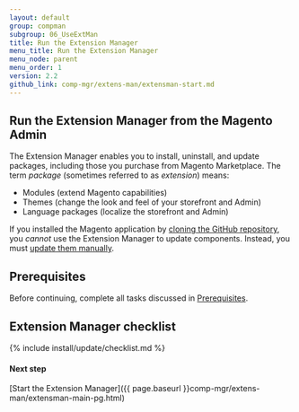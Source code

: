 ```yaml
---
layout: default 
group: compman
subgroup: 06_UseExtMan
title: Run the Extension Manager
menu_title: Run the Extension Manager
menu_node: parent
menu_order: 1
version: 2.2
github_link: comp-mgr/extens-man/extensman-start.md
---
```


## Run the Extension Manager from the Magento Admin
The Extension Manager enables you to install, uninstall, and update packages, including those you purchase from Magento Marketplace. The term *package* (sometimes referred to as *extension*) means:

*	Modules (extend Magento capabilities)
*	Themes (change the look and feel of your storefront and Admin)
*	Language packages (localize the storefront and Admin)

<div class="bs-callout bs-callout-warning">
    <p>If you installed the Magento application by <a href="{{page.baseurl}}install-gde/prereq/dev_install.html">cloning the GitHub repository</a>, you <em>cannot</em> use the Extension Manager to update components. Instead, you must <a href="{{page.baseurl}}install-gde/install/cli/dev_options.html">update them manually</a>.</p>
</div>

## Prerequisites
Before continuing, complete all tasks discussed in [Prerequisites]({{page.baseurl}}comp-mgr/prereq/prereq_compman.html).

## Extension Manager checklist
{% include install/update/checklist.md %}

#### Next step
[Start the Extension Manager]({{ page.baseurl }}comp-mgr/extens-man/extensman-main-pg.html)
